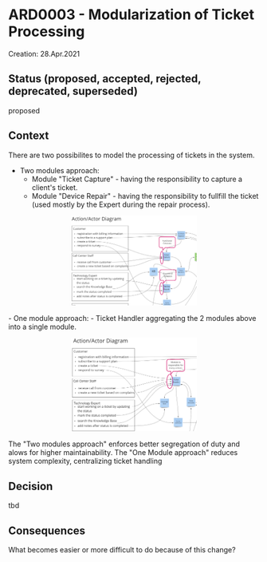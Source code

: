 # ARD0003 - Modularization of Ticket Processing
Creation: 28.Apr.2021

## Status (proposed, accepted, rejected, deprecated, superseded)
proposed

## Context
There are two possibilites to model the processing of tickets in the system.  
- Two modules approach:  
  - Module "Ticket Capture" - having the responsibility to capture a client's ticket.  
  - Module "Device Repair" - having the responsibility to fullfill the ticket (used mostly by the Expert during the repair process).  
<p align="center">
<img width="50%" src="images/ticket-capture-device-repair.png"/>  
</p>
- One module approach:  
  - Ticket Handler aggregating the 2 modules above into a single module.
<p align="center">
<img width="50%" src="images/ticket-handler.png"/>  
</p>
The "Two modules approach" enforces better segregation of duty and alows for higher maintainability.  
The "One Module approach" reduces system complexity, centralizing ticket handling   

## Decision

tbd


## Consequences

What becomes easier or more difficult to do because of this change?
